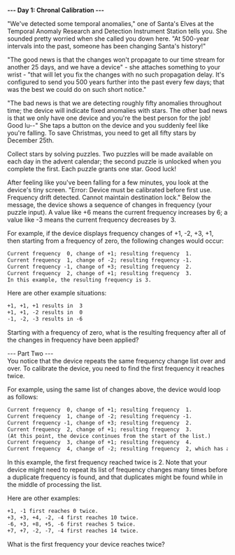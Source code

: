__--- Day 1: Chronal Calibration ---__  
  
"We've detected some temporal anomalies," one of Santa's Elves at the Temporal Anomaly Research and Detection Instrument Station tells you. She sounded pretty worried when she called you down here. "At 500-year intervals into the past, someone has been changing Santa's history!"  
  
"The good news is that the changes won't propagate to our time stream for another 25 days, and we have a device" - she attaches something to your wrist - "that will let you fix the changes with no such propagation delay. It's configured to send you 500 years further into the past every few days; that was the best we could do on such short notice."  
  
"The bad news is that we are detecting roughly fifty anomalies throughout time; the device will indicate fixed anomalies with stars. The other bad news is that we only have one device and you're the best person for the job! Good lu--" She taps a button on the device and you suddenly feel like you're falling. To save Christmas, you need to get all fifty stars by December 25th.  
  
Collect stars by solving puzzles. Two puzzles will be made available on each day in the advent calendar; the second puzzle is unlocked when you complete the first. Each puzzle grants one star. Good luck!  
  
After feeling like you've been falling for a few minutes, you look at the device's tiny screen. "Error: Device must be calibrated before first use. Frequency drift detected. Cannot maintain destination lock." Below the message, the device shows a sequence of changes in frequency (your puzzle input). A value like +6 means the current frequency increases by 6; a value like -3 means the current frequency decreases by 3.  
  
For example, if the device displays frequency changes of +1, -2, +3, +1, then starting from a frequency of zero, the following changes would occur:  
  
```html
Current frequency  0, change of +1; resulting frequency  1.  
Current frequency  1, change of -2; resulting frequency -1.  
Current frequency -1, change of +3; resulting frequency  2.  
Current frequency  2, change of +1; resulting frequency  3.  
In this example, the resulting frequency is 3.  
```
  
Here are other example situations:  
  
```html
+1, +1, +1 results in  3  
+1, +1, -2 results in  0  
-1, -2, -3 results in -6  
```  
Starting with a frequency of zero, what is the resulting frequency after all of the changes in frequency have been applied?  
  
  
--- Part Two ---  
You notice that the device repeats the same frequency change list over and over. To calibrate the device, you need to find the first frequency it reaches twice.  
  
For example, using the same list of changes above, the device would loop as follows:  
  
```html
Current frequency  0, change of +1; resulting frequency  1.  
Current frequency  1, change of -2; resulting frequency -1.  
Current frequency -1, change of +3; resulting frequency  2.  
Current frequency  2, change of +1; resulting frequency  3.  
(At this point, the device continues from the start of the list.)  
Current frequency  3, change of +1; resulting frequency  4.  
Current frequency  4, change of -2; resulting frequency  2, which has already been seen.  
```  
In this example, the first frequency reached twice is 2. Note that your device might need to repeat its list of frequency changes many times before a duplicate frequency is found, and that duplicates might be found while in the middle of processing the list.  
  
Here are other examples:  
  
```html
+1, -1 first reaches 0 twice.  
+3, +3, +4, -2, -4 first reaches 10 twice.  
-6, +3, +8, +5, -6 first reaches 5 twice.  
+7, +7, -2, -7, -4 first reaches 14 twice.  
```  
What is the first frequency your device reaches twice?
